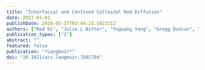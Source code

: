 ```yaml
---
title: "Interfacial and Confined Colloidal Rod Diffusion"
date: 2017-01-01
publishDate: 2019-05-27T03:44:23.182331Z
authors: ["Rod Di", "Julie L Bitter", "Yuguang Yang", "Gregg Duncan", "Howard Fairbrother", "Michael A Bevan"]
publication_types: ["2"]
abstract: ""
featured: false
publication: "*Langmuir*"
doi: "10.1021/acs.langmuir.7b01704"
---
```


